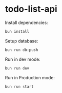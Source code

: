 # todo-list-api

Install dependencies:

```bash
bun install
```

Setup database:

```zsh
bun run db:push
```

Run in dev mode:

```bash
bun run dev
```

Run in Production mode:

```bash
bun run start
```
